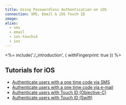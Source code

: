```yaml
---
title: Using Passwordless Authentication on iOS
connection: SMS, Email & iOS Touch ID
image:
alias:
  - sms
  - email
  - ios-touchid
  - ios
---
```


<%= include('./_introduction', { withFingerprint: true }) %>

## Tutorials for iOS

 - [Authenticate users with a one time code via SMS](ios-sms)
 - [Authenticate users with a one time code via e-mail](ios-email)
 - [Authenticate users with Touch ID (Objective-C)](ios-touchid-objc)
 - [Authenticate users with Touch ID (Swift)](ios-touchid-swift)